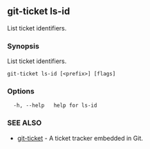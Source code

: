 ## git-ticket ls-id

List ticket identifiers.

### Synopsis

List ticket identifiers.

```
git-ticket ls-id [<prefix>] [flags]
```

### Options

```
  -h, --help   help for ls-id
```

### SEE ALSO

* [git-ticket](git-ticket.md)	 - A ticket tracker embedded in Git.

